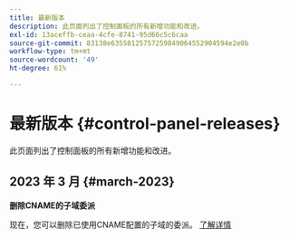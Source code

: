 ```yaml
---
title: 最新版本
description: 此页面列出了控制面板的所有新增功能和改进。
exl-id: 13aceffb-ceaa-4cfe-8741-95d66c5c6caa
source-git-commit: 83138e63558125757259849064552904594e2e0b
workflow-type: tm+mt
source-wordcount: '49'
ht-degree: 61%

---
```


# 最新版本 {#control-panel-releases}

此页面列出了控制面板的所有新增功能和改进。

## 2023 年 3 月 {#march-2023}

**删除CNAME的子域委派**

现在，您可以删除已使用CNAME配置的子域的委派。 [了解详情](../subdomains-certificates/using/remove-delegated-subdomains.md)